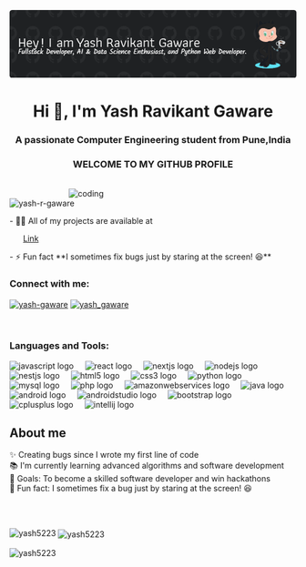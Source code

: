 ![logo](github-header-image.png)
<h1 align="center">Hi 👋, I'm Yash Ravikant Gaware</h1>
<h3 align="center">A passionate Computer Engineering student from Pune,India</h3>
<h3 align="center">WELCOME TO MY GITHUB PROFILE </h3><br>
<img align="right" alt="coding" width="400" src="https://user-images.githubusercontent.com/55389276/140866485-8fb1c876-9a8f-4d6a-98dc-08c4981eaf70.gif">
<p align="left"> <img src="https://komarev.com/ghpvc/?username=yash-r-gaware&label=Profile%20views&color=0e75b6&style=flat" alt="yash-r-gaware" /> </p>
- 👨‍💻 All of my projects are available at <a href="https://linktr.ee/_yash5223" ><ul>Link</ul></a>
- ⚡ Fun fact **I sometimes fix bugs just by staring at the screen! 😆**
<h3 align="left">Connect with me:</h3>
<p align="left">
<a href="https://www.linkedin.com/in/yash-gaware-11991427a/" target="blank"><img align="center" src="https://raw.githubusercontent.com/rahuldkjain/github-profile-readme-generator/master/src/images/icons/Social/linked-in-alt.svg" alt="yash-gaware" height="30" width="40" /></a>
<a href="https://www.instagram.com/_yash5223/" target="blank"><img align="center" src="https://raw.githubusercontent.com/rahuldkjain/github-profile-readme-generator/master/src/images/icons/Social/instagram.svg" alt="yash_gaware" height="30" width="40" /></a>
</p><br>
<h3 align="left">Languages and Tools:</h3>
<p align="left"> 
<img src="https://cdn.jsdelivr.net/gh/devicons/devicon/icons/javascript/javascript-original.svg" height="40" alt="javascript logo"  />
  <img width="12" />
  <img src="https://cdn.jsdelivr.net/gh/devicons/devicon/icons/react/react-original.svg" height="40" alt="react logo"  />
  <img width="12" />
  <img src="https://cdn.jsdelivr.net/gh/devicons/devicon/icons/nextjs/nextjs-original.svg" height="40" alt="nextjs logo"  />
  <img width="12" />
  <img src="https://cdn.jsdelivr.net/gh/devicons/devicon/icons/nodejs/nodejs-original.svg" height="40" alt="nodejs logo"  />
  <img width="12" />
  <img src="https://cdn.jsdelivr.net/gh/devicons/devicon/icons/nestjs/nestjs-original.svg" height="40" alt="nestjs logo"  />
  <img width="12" />
  <img src="https://cdn.jsdelivr.net/gh/devicons/devicon/icons/html5/html5-original.svg" height="40" alt="html5 logo"  />
  <img width="12" />
  <img src="https://cdn.jsdelivr.net/gh/devicons/devicon/icons/css3/css3-original.svg" height="40" alt="css3 logo"  />
  <img width="12" />
  <img src="https://cdn.jsdelivr.net/gh/devicons/devicon/icons/python/python-original.svg" height="40" alt="python logo"  />
  <img width="12" />
  <img src="https://cdn.jsdelivr.net/gh/devicons/devicon/icons/mysql/mysql-original.svg" height="40" alt="mysql logo"  />
  <img width="12" />
  <img src="https://cdn.jsdelivr.net/gh/devicons/devicon/icons/php/php-original.svg" height="40" alt="php logo"  />
  <img width="12" />
  <img src="https://cdn.jsdelivr.net/gh/devicons/devicon/icons/amazonwebservices/amazonwebservices-line-wordmark.svg" height="40" alt="amazonwebservices logo"  />
  <img width="12" />
  <img src="https://cdn.jsdelivr.net/gh/devicons/devicon/icons/java/java-original.svg" height="40" alt="java logo"  />
  <img width="12" />
  <img src="https://cdn.jsdelivr.net/gh/devicons/devicon/icons/android/android-original.svg" height="40" alt="android logo"  />
  <img width="12" />
  <img src="https://cdn.jsdelivr.net/gh/devicons/devicon/icons/androidstudio/androidstudio-original.svg" height="40" alt="androidstudio logo"  />
  <img width="12" />
  <img src="https://cdn.jsdelivr.net/gh/devicons/devicon/icons/bootstrap/bootstrap-original.svg" height="40" alt="bootstrap logo"  />
  <img width="12" />
  <img src="https://cdn.jsdelivr.net/gh/devicons/devicon/icons/cplusplus/cplusplus-original.svg" height="40" alt="cplusplus logo"  />
  <img width="12" />
  <img src="https://cdn.jsdelivr.net/gh/devicons/devicon/icons/intellij/intellij-original.svg" height="40" alt="intellij logo"  />
  </a> 
  <br>
<h2 align="left">About me</h2>
<p align="left">✨ Creating bugs since I wrote my first line of code<br>📚 I'm currently learning advanced algorithms and software development<br>🎯 Goals: To become a skilled software developer and win hackathons<br>🎲 Fun fact: I sometimes fix a bug just by staring at the screen! 😆</p><br><br>
<p><img align="left" src="https://github-readme-stats.vercel.app/api/top-langs?username=yash5223&show_icons=true&locale=en&layout=compact" alt="yash5223" /></p>

<p>&nbsp;<img align="center" src="https://github-readme-stats.vercel.app/api?username=yash5223&show_icons=true&locale=en" alt="yash5223" height="40" width="40" /></p>

<p><img align="center" src="https://github-readme-streak-stats.herokuapp.com/?user=yash5223&" alt="yash5223" /></p>
